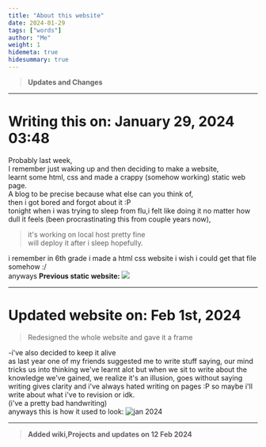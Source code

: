 ```yaml
---
title: "About this website"
date: 2024-01-29
tags: ["words"]
author: "Me"
weight: 1
hidemeta: true
hidesummary: true
---
```

>**Updates and Changes**

---
# Writing this on: January 29, 2024  03:48
Probably last week, \
I remember just waking up and then deciding to make a website, \
learnt some html, css and made a crappy (somehow working) static web page. \
A blog to be precise because what else can you think of, \
then i got bored and forgot about it :P \
tonight when i was trying to sleep from flu,i felt like doing it no matter how dull it feels (been procrastinating this from couple years now),
> it's working on local host pretty fine \
will deploy it after i sleep hopefully.
>
i remember in 6th grade i made a html css website i wish i could get that file somehow :/ \
anyways **Previous static website:**
![](/about/1st.png)

---
# Updated website on: Feb 1st, 2024
> Redesigned the whole website and gave it a frame 
>
-i've also decided to keep it alive \
as last year one of my friends suggested me to write stuff saying,
our mind tricks us into thinking we've learnt alot but when we sit to write about the knowledge we've gained, 
we realize it's an illusion, goes without saying writing gives clarity and i've always hated writing on pages :P so maybe i'll write about what i've to revision or idk. \
(i've a pretty bad handwriting) \
anyways this is how it used to look:
![jan 2024](/about/old.png)

---

> **Added wiki,Projects and updates on 12 Feb 2024**

